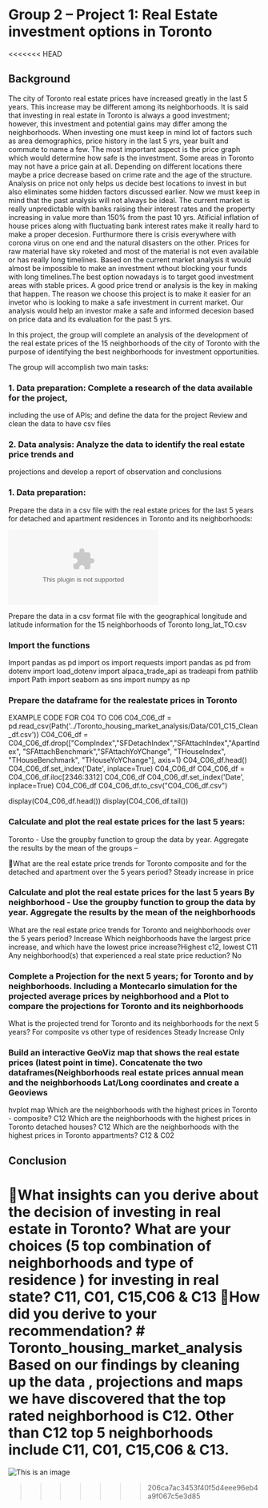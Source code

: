# Group 2 – Project 1: Real Estate investment options in Toronto

<<<<<<< HEAD
## Background

The city of Toronto real estate prices have increased greatly in the last 5 years. This increase may be different among its neighborhoods.
 It is said that investing in real  estate in Toronto is always a good investment; however, this investment and potential 
gains may differ among the neighborhoods. When investing one must keep in mind lot of factors such as area demographics, price history in the last 5 yrs, year built and commute to name a few. The most important aspect is the price graph which would determine how safe is the investment. Some areas in Toronto may not have a price gain at all. Depending on different locations there maybe a price decrease based on crime rate and the age of the structure. Analysis on price not only helps us decide best locations to invest in but also eliminates some hidden factors discussed earlier. Now we must keep in mind that the past analysis will not always be ideal. The current market is really unpredictable with banks raising their interest rates and the property increasing in value more than 150% from the past 10 yrs. Atificial inflation of house prices along with fluctuating bank interest rates make it really hard to make a proper decesion. Furthurmore there is crisis everywhere with corona virus on one end and the natural disasters on the other. Prices for raw material have sky roketed and most of the material is not even available or has really long timelines. Based on the current market analysis it would almost be impossible to make an investment wthout blocking your funds with long timelines.The best option nowadays is to target good investment areas with stable prices. A good price trend or analysis is the key in making that happen. The reason we choose this project is to make it easier for an invetor who is looking to make a safe investment in current market. Our analysis would help an investor make a safe and informed decesion based on price data and its evaluation for the past 5 yrs. 

In this project, the group will complete an analysis of the development of the real estate 
prices of the 15 neighborhoods of the city of Toronto with the purpose of identifying the 
best neighborhoods for investment opportunities.

The group will accomplish two main tasks:

### 1. Data preparation: Complete a research of the data available for the project, 
including the use of APIs; and define the data for the project Review and clean 
the data to have csv files
### 2. Data analysis: Analyze the data to identify the real estate price trends and 
projections and develop a report of observation and conclusions

### 1. Data preparation:

Prepare the data in a csv file with the real estate prices for the last 5 years for detached  and apartment residences in Toronto and its neighborhoods:

![ Real Estate Prices TO](C01_C15_Clean_df.csv)

Prepare the data in a csv format file with the geographical longitude and latitude 
information for the 15 neighborhoods of Toronto
long_lat_TO.csv

### Import the functions

Import pandas as pd
import os
import requests
import pandas as pd
from dotenv import load_dotenv
import alpaca_trade_api as tradeapi
from pathlib import Path
import seaborn as sns
import numpy as np 
### Prepare the dataframe for the realestate prices in Toronto
EXAMPLE CODE FOR C04 TO C06
C04_C06_df = pd.read_csv(Path('../Toronto_housing_market_analysis/Data/C01_C15_Clean_df.csv'))
C04_C06_df = C04_C06_df.drop(["CompIndex","SFDetachIndex","SFAttachIndex","ApartIndex", "SFAttachBenchmark","SFAttachYoYChange", "THouseIndex", "THouseBenchmark", "THouseYoYChange"], axis=1)
C04_C06_df.head()
C04_C06_df.set_index('Date', inplace=True)
C04_C06_df
C04_C06_df = C04_C06_df.iloc[2346:3312]
C04_C06_df
C04_C06_df.set_index('Date', inplace=True)
C04_C06_df
C04_C06_df.to_csv("C04_C06_df.csv")

display(C04_C06_df.head())
display(C04_C06_df.tail())
### Calculate and plot the real estate prices for the last 5 years: 

Toronto - Use the groupby function to group the data by year. 
Aggregate the results by the mean of the groups – 

What are the real estate price trends for Toronto composite 
and for the detached and apartment over the 5 years 
period?
Steady increase in price 

### Calculate and plot the real estate prices for the last 5 years By  neighborhood - Use the groupby function to group the data by year. Aggregate the results by the mean of the neighborhoods
What are the real estate price trends for Toronto and neighborhoods over the 5 years period? Increase 
Which neighborhoods have the largest price increase, and which have the lowest price increase?Highest c12, lowest C11
Any neighborhood(s) that experienced a real state price reduction? No

### Complete a Projection for the next 5 years; for Toronto and by neighborhoods. Including a  Montecarlo simulation for the projected average prices by neighborhood and a Plot to compare the projections for Toronto and its neighborhoods
What is the projected trend for Toronto and its 
neighborhoods for the next 5 years? 
For composite vs other type of residences Steady Increase Only 

### Build an interactive GeoViz map that shows the real estate prices (latest point in time).  Concatenate the two dataframes(Neighborhoods real estate prices annual mean and  the neighborhoods Lat/Long coordinates and create a Geoviews 
hvplot map
Which are the neighborhoods with the highest prices in 
Toronto - composite? C12
Which are the neighborhoods with the highest prices in 
Toronto  detached houses? C12
Which are the neighborhoods with the highest prices in 
Toronto  appartments? C12 & C02 

## Conclusion
What insights can you derive about the decision of investing 
in real estate in Toronto? What are your choices (5 top 
combination of neighborhoods and type of residence ) for 
investing in real state? C11, C01, C15,C06 & C13
How did you derive to your recommendation? # Toronto_housing_market_analysis
Based on our findings by cleaning up the data , projections and maps we have discovered that the top rated neighborhood is C12. Other than C12 top 5 neighborhoods include C11, C01, C15,C06 & C13. 
=======

![This is an image](https://myoctocat.com/assets/images/base-octocat.svg)

>>>>>>> 206ca7ac3453f40f5d4eee96eb4a9f067c5e3d85
